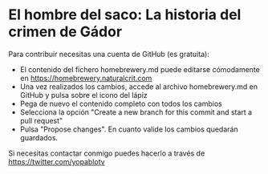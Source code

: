 # El hombre del saco: La historia del crimen de Gádor

Para contribuir necesitas una cuenta de GitHub (es gratuita):
 * El contenido del fichero homebrewery.md puede editarse cómodamente en https://homebrewery.naturalcrit.com
 * Una vez realizados los cambios, accede al archivo homebrewery.md en GitHub y pulsa sobre el icono del lápiz
 * Pega de nuevo el contenido completo con todos los cambios
 * Selecciona la opción "Create a new branch for this commit and start a pull request"
 * Pulsa "Propose changes". En cuanto valide los cambios quedarán guardados.

Si necesitas contactar conmigo puedes hacerlo a través de https://twitter.com/yopablotv

